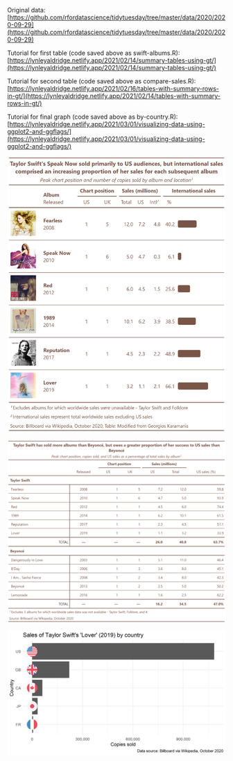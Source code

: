 Original data:<br>
[https://github.com/rfordatascience/tidytuesday/tree/master/data/2020/2020-09-29](https://github.com/rfordatascience/tidytuesday/tree/master/data/2020/2020-09-29)

Tutorial for first table (code saved above as swift-albums.R):<br>
[https://lynleyaldridge.netlify.app/2021/02/14/summary-tables-using-gt/](https://lynleyaldridge.netlify.app/2021/02/14/summary-tables-using-gt/)

Tutorial for second table (code saved above as compare-sales.R):<br>
[https://lynleyaldridge.netlify.app/2021/02/16/tables-with-summary-rows-in-gt/](https://lynleyaldridge.netlify.app/2021/02/14/tables-with-summary-rows-in-gt/)

Tutorial for final graph (code saved above as by-country.R): <br>
[https://lynleyaldridge.netlify.app/2021/03/01/visualizing-data-using-ggplot2-and-ggflags/](https://lynleyaldridge.netlify.app/2021/03/01/visualizing-data-using-ggplot2-and-ggflags/)

![](plots/swift-albums.png)

![](plots/compare-sales.png)

![](plots/by-country.png)


